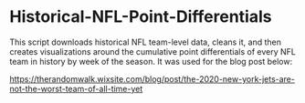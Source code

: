 # Historical-NFL-Point-Differentials

This script downloads historical NFL team-level data, cleans it, and then creates visualizations around the cumulative point differentials of every NFL team in history by week of the season. It was used for the blog post below:

https://therandomwalk.wixsite.com/blog/post/the-2020-new-york-jets-are-not-the-worst-team-of-all-time-yet
